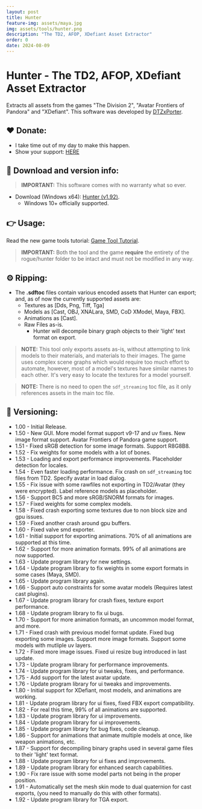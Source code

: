 ```yaml
---
layout: post
title: Hunter
feature-img: assets/maya.jpg
img: assets/tools/hunter.png
description: "The TD2, AFOP, XDefiant Asset Extractor"
order: 0
date: 2024-08-09
---
```


# Hunter - The TD2, AFOP, XDefiant Asset Extractor
Extracts all assets from the games "The Division 2", "Avatar Frontiers of Pandora" and "XDefiant". This software was developed by [DTZxPorter](https://twitter.com/dtzxporter).

## ❤️ Donate:
- I take time out of my day to make this happen.
- Show your support: [HERE](https://dtzxporter.com/donate)

## 💾 Download and version info:

> **IMPORTANT:** This software comes with no warranty what so ever.

- Download (Windows x64): [Hunter (v1.92)](https://mega.nz/file/cU400QQZ#p3p1mjDv6seoaUh-mc-jLp34l0EchpoetOXHOF7at3Q).
  - Windows 10+ officially supported.

## 👉 Usage:
Read the new game tools tutorial: [Game Tool Tutorial](https://dtzxporter.com/game-tools-tutorial).

> **IMPORTANT:** Both the tool and the game **require** the entirety of the rogue/hunter folder to be intact and must not be modified in any way.

## ⚙️ Ripping:
- The **.sdftoc** files contain various encoded assets that Hunter can export; and, as of now the currently supported assets are:
  - Textures as [Dds, Png, Tiff, Tga]
  - Models as [Cast, OBJ, XNALara, SMD, CoD XModel, Maya, FBX].
  - Animations as [Cast].
  - Raw Files as-is.
    - Hunter will decompile binary graph objects to their 'light' text format on export.

> **NOTE:** This tool only exports assets as-is, without attempting to link models to their materials, and materials to their images. The game uses complex scene graphs which would require too much effort to automate, however, most of a model's textures have similar names to each other. It's very easy to locate the textures for a model yourself.

> **NOTE:** There is no need to open the `sdf_streaming` toc file, as it only references assets in the main toc file.

## 📌 Versioning:
- 1.00 - Initial Release.
- 1.50 - New GUI. More model format support v9-17 and uv fixes. New image format support. Avatar Frontiers of Pandora game support.
- 1.51 - Fixed sRGB detection for some image formats. Support R8G8B8.
- 1.52 - Fix weights for some models with a lot of bones.
- 1.53 - Loading and export performance improvements. Placeholder detection for locales.
- 1.54 - Even faster loading performance. Fix crash on `sdf_streaming` toc files from TD2. Specify avatar in load dialog.
- 1.55 - Fix issue with some rawfiles not exporting in TD2/Avatar (they were encrypted). Label reference models as placeholder.
- 1.56 - Support BC5 and more sRGB/SNORM formats for images.
- 1.57 - Fixed weights for some complex models.
- 1.58 - Fixed crash exporting some textures due to non block size and gpu issues.
- 1.59 - Fixed another crash around gpu buffers.
- 1.60 - Fixed valve smd exporter.
- 1.61 - Initial support for exporting animations. 70% of all animations are supported at this time.
- 1.62 - Support for more animation formats. 99% of all animations are now supported.
- 1.63 - Update program library for new settings.
- 1.64 - Update program library to fix weights in some export formats in some cases (Maya, SMD).
- 1.65 - Update program library again.
- 1.66 - Support auto constraints for some avatar models (Requires latest cast plugins).
- 1.67 - Update program library for crash fixes, texture export performance.
- 1.68 - Update program library to fix ui bugs.
- 1.70 - Support for more animation formats, an uncommon model format, and more.
- 1.71 - Fixed crash with previous model format update. Fixed bug exporting some images. Support more image formats. Support some models with mutliple uv layers.
- 1.72 - Fixed more image issues. Fixed ui resize bug introduced in last update.
- 1.73 - Update program library for performance improvements.
- 1.74 - Update program library for ui tweaks, fixes, and performance.
- 1.75 - Add support for the latest avatar update.
- 1.76 - Update program library for ui tweaks and improvements.
- 1.80 - Initial support for XDefiant, most models, and animations are working.
- 1.81 - Update program library for ui fixes, fixed FBX export compatibility.
- 1.82 - For real this time, 99% of all animations are supported.
- 1.83 - Update program library for ui improvements.
- 1.84 - Update program library for ui improvements.
- 1.85 - Update program library for bug fixes, code cleanup.
- 1.86 - Support for animations that animate multiple models at once, like weapon animations, etc.
- 1.87 - Support for decompiling binary graphs used in several game files to their 'light' text format.
- 1.88 - Update program library for ui fixes and improvements.
- 1.89 - Update program library for enhanced search capabilities.
- 1.90 - Fix rare issue with some model parts not being in the proper position.
- 1.91 - Automatically set the mesh skin mode to dual quaternion for cast exports, (you need to manually do this with other formats).
- 1.92 - Update program library for TGA export.